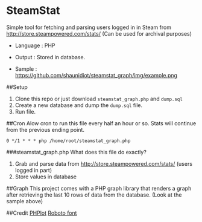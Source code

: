 SteamStat
=========

Simple tool for fetching and parsing users logged in in Steam from http://store.steampowered.com/stats/ (Can be used for archival purposes)

+ Language : PHP

+ Output : Stored in database.

+ Sample : https://github.com/shaunidiot/steamstat_graph/img/example.png

##Setup
1. Clone this repo or just download `steamstat_graph.php` and `dump.sql`
2. Create a new database and dump the `dump.sql` file.
3. Run file.

##Cron
Alow cron to run this file every half an hour or so. Stats will continue from the previous ending point.

`0 */1 * * * php /home/root/steamstat_graph.php`

###steamstat_graph.php
What does this file do exactly?

1. Grab and parse data from http://store.steampowered.com/stats/ (users logged in part)
2. Store values in database

##Graph
This project comes with a PHP graph library that renders a graph after retrieving the last 10 rows of data from the database. (Look at the sample above)

##Credit
[PHPlot](http://www.phplot.com/)
[Roboto font](https://developer.android.com/design/style/typography.html)

